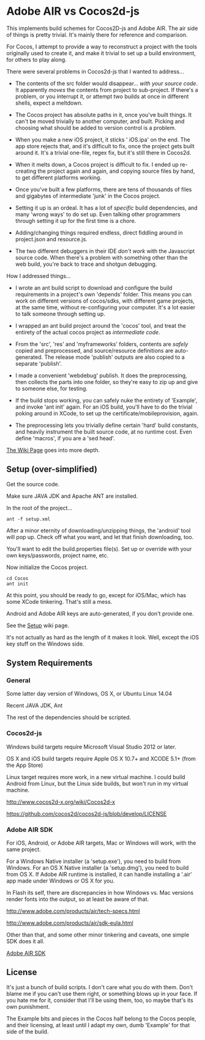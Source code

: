 # Adobe AIR vs Cocos2d-js

This implements build schemes for Cocos2D-js and Adobe AIR.  The air side of things is pretty trivial.  It's mainly there for reference and comparison.

For Cocos, I attempt to provide a way to reconstruct a project with the tools originally used to create it, and make it trivial to set up a build environment, for others to play along.

There were several problems in Cocos2d-js that I wanted to address...

* The contents of the src folder would disappear... *with your source code*.  It apparently *moves* the contents from project to sub-project.  If there's a problem, or you interrupt it, or attempt two builds at once in different shells, expect a meltdown.

* The Cocos project has absolute paths in it, once you've built things.  It can't be moved trivially to another computer, and built.  Picking and choosing what should be added to version control is a problem.

* When you make a new iOS project, it sticks ' iOS.ipa' on the end.  The app store rejects that, and it's difficult to fix, once the project gets built around it.  It's a trivial one-file, regex fix, but it's still there in Cocos2d.

* When it melts down, a Cocos project is difficult to fix.  I ended up re-creating the project again and again, and copying source files by hand, to get different platforms working.

* Once you've built a few platforms, there are tens of thousands of files and gigabytes of intermediate 'junk' in the Cocos project.

* Setting it up is an ordeal.  It has a lot of *specific* build dependencies, and many 'wrong ways' to do set up.  Even talking other programmers through setting it up for the first time is a chore.

* Adding/changing things required endless, direct fiddling around in project.json and resource.js.  

* The two different debuggers in their IDE *don't work* with the Javascript source code.  When there's a problem with something other than the web build, you're back to trace and shotgun debugging.

How I addressed things...

* I wrote an ant build script to download and configure the build requirements in a project's own 'depends' folder.  This means you can work on different versions of cocos/sdks, with different game projects, at the same time, without re-configuring your computer.  It's a lot easier to talk someone through setting up.

* I wrapped an ant build project around the 'cocos' tool, and treat the entirety of the actual cocos project as *intermediate code*.

* From the 'src', 'res' and 'myframeworks' folders, contents are *safely* copied and preprocessed, and source/resource definitions are auto-generated.  The release mode 'publish' outputs are also copied to a separate 'publish'.

* I made a convenient 'webdebug' publish.  It does the preprocessing, then collects the parts into one folder, so they're easy to zip up and give to someone else, for testing.

* If the build stops working, you can safely nuke the entirety of 'Example', and invoke 'ant init' again.  For an iOS build, you'll have to do the trivial poking around in XCode, to set up the certificate/mobileprovision, again.

* The preprocessing lets you trivially define certain 'hard' build constants, and heavily instrument the built source code, at no runtime cost.  Even define 'macros', if you are a 'sed head'.

[The Wiki Page](https://github.com/pingnak/AIRvsCocos/wiki) goes into more depth.

## Setup (over-simplified)

Get the source code.  

Make sure JAVA JDK and Apache ANT are installed.

In the root of the project...

    ant -f setup.xml

After a minor eternity of downloading/unzipping things, the 'android' tool will pop up.  Check off what you want, and let that finish downloading, too.

You'll want to edit the build.properties file(s).  Set up or override with your own keys/passwords, project name, etc.

Now initialize the Cocos project.

    cd Cocos
    ant init
    
At this point, you should be ready to go, except for iOS/Mac, which has some XCode tinkering.  That's still a mess.  

Android and Adobe AIR keys are auto-generated, if you don't provide one.

See the [Setup](https://github.com/pingnak/AIRvsCocos/wiki/Setup) wiki page.


It's not actually as hard as the length of it makes it look.  Well, except the iOS key stuff on the Windows side.

## System Requirements

### General

Some latter day version of Windows, OS X, or Ubuntu Linux 14.04

Recent JAVA JDK, Ant

The rest of the dependencies should be scripted. 

### Cocos2d-js

Windows build targets require Microsoft Visual Studio 2012 or later.

OS X and iOS build targets require Apple OS X 10.7+ and XCODE 5.1+ (from the App Store) 

Linux target requires more work, in a new virtual machine.  I could build Android from Linux, but the Linux side builds, but won't run in my virtual machine.

http://www.cocos2d-x.org/wiki/Cocos2d-x

https://github.com/cocos2d/cocos2d-js/blob/develop/LICENSE

### Adobe AIR SDK

For iOS, Android, or Adobe AIR targets, Mac or Windows will work, with the same project.

For a Windows Native installer (a 'setup.exe'), you need to build from Windows.  For an OS X Native installer (a 'setup.dmg'), you need to build from OS X.  If Adobe AIR runtime is installed, it can handle installing a '.air' app made under Windows or OS X for you. 

In Flash its self, there are discrepancies in how Windows vs. Mac versions render fonts into the output, so at least be aware of that.

http://www.adobe.com/products/air/tech-specs.html

http://www.adobe.com/products/air/sdk-eula.html

Other than that, and some other minor tinkering and caveats, one simple SDK does it all.

[Adobe AIR SDK](https://github.com/pingnak/AIRvsCocos/wiki/AIR)

## License

It's just a bunch of build scripts.  I don't care what you do with them.  Don't blame me if you can't use them right, or something blows up in your face.  If you hate me for it, consider that I'll be using them, too, so maybe that's its own punishment.

The Example bits and pieces in the Cocos half belong to the Cocos people, and their licensing, at least until I adapt my own, dumb 'Example' for that side of the build.

